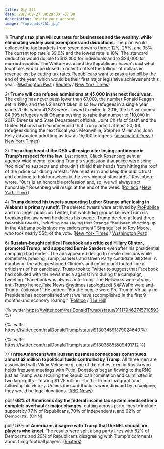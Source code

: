 ```yaml
---
title: Day 251
date: 2017-09-27 08:29:00 -07:00
description: Delete your account.
image: "/uploads/251.jpg"
---
```


1/ **Trump's tax plan will cut rates for businesses and the wealthy, while eliminating widely used exemptions and deductions**. The plan would collapse the tax brackets from seven down to three: 12%, 25%, and 35%. The current top rate is 39.6% and the lowest rate is 10%. The standard deduction would double to $12,000 for individuals and to $24,000 for married couples. The White House and the Republicans haven't said what loopholes would be closed in order to offset the trillions of dollars in revenue lost by cutting tax rates. Republicans want to pass a tax bill by the end of the year, which would be their first major legislative achievement this year. ([Washington Post](https://www.washingtonpost.com/business/economy/gop-tax-document-reveals-plan-for-massive-tax-cuts-preserves-key-deductions/2017/09/27/684ea40e-a387-11e7-ade1-76d061d56efa_story.html) / [Reuters](https://www.reuters.com/article/us-usa-tax/trumps-tax-plan-to-propose-deep-u-s-rate-cuts-lacks-revenue-details-idUSKCN1C213M) / [New York Times](https://www.nytimes.com/2017/09/27/us/politics/trump-tax-cut-plan-middle-class-deficit.html))

2/ **Trump will cap refugee admissions at 45,000 in the next fiscal year**. The ceiling has never been lower than 67,000, the number Ronald Reagan set in 1986, and the US hasn't taken in so few refugees in a single year since 2006, when 41,223 were allowed to enter. In 2016, the US welcomed 84,995 refugees with Obama pushing to raise that number to 110,000 in 2017. Defense and State Department officials, Joint Chiefs of Staff, and the United Nations had recommended that Trump admit at least 50,000 refugees during the next fiscal year. Meanwhile, Stephen Miller and John Kelly advocated admitting as few as 15,000 refugees. ([Associated Press](https://apnews.com/acaa2cd6daa34edcb68da6521913e6b4/Trump-plans-to-slash-US-refugee-admissions) / [New York Times](https://www.nytimes.com/2017/09/26/us/politics/trump-plans-45000-limit-on-refugees-admitted-to-us.html))

3/ **The acting head of the DEA will resign after losing confidence in Trump’s respect for the law**. Last month, Chuck Rosenberg sent an agency-wide memo rebuking Trump's suggestion that police were being “too nice” to suspects and shouldn't shield their heads from hitting the roof of the police car during arrests. “We must earn and keep the public trust and continue to hold ourselves to the very highest standards,” Rosenberg wrote. “Ours is an honorable profession and, so, we will always act honorably.” Rosenberg will resign at the end of the week. ([Politico](http://www.politico.com/story/2017/09/26/drug-enforcement-chief-trump-rosenberg-243174) / [New York Times](https://www.nytimes.com/2017/09/26/us/politics/chuck-rosenberg-dea-resigns.html))

4/ **Trump deleted his tweets supporting Luther Strange after losing in Alabama's primary runoff**. The deleted tweets were archived by [ProPublica](https://projects.propublica.org/politwoops/user/POTUS) and no longer public on Twitter, but watchdog groups believe Trump is breaking the law when he deletes his tweets. Trump deleted at least three favorable tweets, including one saying that Strange “has been shooting up in the Alabama polls since my endorsement.” Strange lost to Roy Moore, who took nearly 55% of the vote. ([New York Times](https://www.nytimes.com/2017/09/27/us/politics/trump-deletes-tweets.html) / [Washington Post](https://www.washingtonpost.com/powerpost/moore-vs-strange-polling-opens-in-alabama-republican-primary/2017/09/25/9c7192f8-a253-11e7-b14f-f41773cd5a14_story.html))

6/ **Russian-bought political Facebook ads criticized Hillary Clinton, promoted Trump, and supported Bernie Sanders** even after his presidential campaign had ended. The ads appeared design to create divisions while sometimes praising Trump, Sanders and Green Party candidate Jill Stein.  A number of the ads questioned Clinton’s authenticity and touted liberal criticisms of her candidacy. Trump took to Twitter to suggest that Facebook had colluded with the news media against him during the campaign, tweeting: "Facebook was always anti-Trump.The Networks were always anti-Trump hence,Fake News @nytimes (apologized) & @WaPo were anti-Trump. Collusion?" He added: "But the people were Pro-Trump! Virtually no President has accomplished what we have accomplished in the first 9 months-and economy roaring." ([Politico](http://www.politico.com/story/2017/09/26/facebook-russia-trump-sanders-stein-243172) / [The Hill](http://thehill.com/homenews/administration/352641-trump-accuses-facebook-of-colluding-with-media-against-him))

{% twitter https://twitter.com/realDonaldTrump/status/911179462745710593 %}

{% twitter https://twitter.com/realDonaldTrump/status/913034591879024640 %}

{% twitter https://twitter.com/realDonaldTrump/status/913035855509491712 %}

7/ **Three Americans with Russian business connections contributed almost $2 million to political funds controlled by Trump**. All three men are associated with Viktor Vekselberg, one of the richest men in Russia who holds frequent meetings with Putin. Donations began flowing to the RNC just as Trump was securing the Republican nomination and culminated in two large gifts – totaling $1.25 million – to the Trump inaugural fund following his victory. Unless the contributions were directed by a foreigner, they would be legal donations. ([ABC News](http://abcnews.go.com/Politics/investigators-follow-flow-money-trump-wealthy-donors-russian/story?id=50100024))

poll/ **68% of Americans say the federal income tax system needs either a complete overhaul or major changes**, cutting across party lines to include support by 77% of Republicans, 70% of independents, and 62% of Democrats. ([CNN](http://www.cnn.com/2017/09/27/politics/cnn-poll-immigration-taxes/index.html))

poll/ **57% of Americans disagree with Trump that the NFL should fire players who kneel**. The results were split along party lines with 82% of Democrats and 29% of Republicans disagreeing with Trump's comments about firing football players. ([Reuters](https://www.reuters.com/article/us-usa-trump-nfl-poll/a-majority-of-adults-disagree-with-trump-on-firing-athletes-who-kneel-during-anthem-reuters-ipsos-poll-idUSKCN1C1304))
